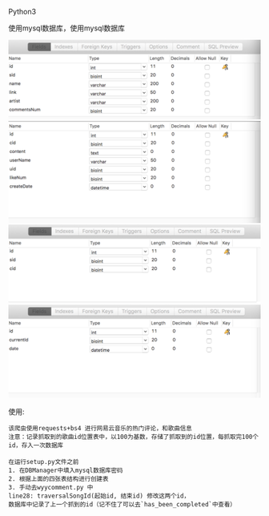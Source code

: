 
Python3

使用mysql数据库，使用mysql数据库

![歌曲表](https://github.com/JzwOnly/JCrawler_comments/blob/master/docs/Song.png)
![评论表](https://github.com/JzwOnly/JCrawler_comments/blob/master/docs/comment.png)
![歌曲评论关联表](https://github.com/JzwOnly/JCrawler_comments/blob/master/docs/Song_Comment.png)
![记录赚取到的id位置](https://github.com/JzwOnly/JCrawler_comments/blob/master/docs/has_been_completed.png)

使用:

    该爬虫使用requests+bs4 进行网易云音乐的热门评论，和歌曲信息
    注意：记录抓取到的歌曲id位置表中，以100为基数，存储了抓取到的id位置，每抓取完100个id，存入一次数据库

    在运行setup.py文件之前
    1. 在DBManager中填入mysql数据库密码
    2. 根据上面的四张表结构进行创建表
    3. 手动去wyycomment.py 中
    line28: traversalSongId(起始id, 结束id) 修改这两个id，
    数据库中记录了上一个抓到的id（记不住了可以去`has_been_completed`中查看）

